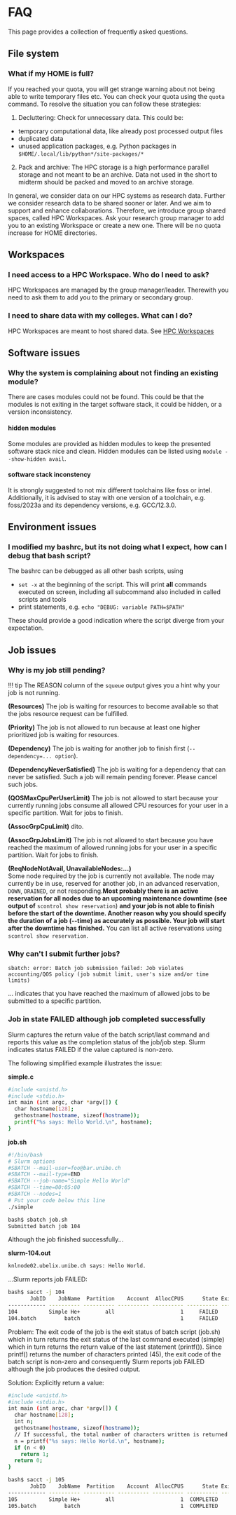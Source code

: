# FAQ

This page provides a collection of frequently asked questions.

## File system

### What if my HOME is full?
If you reached your quota, you will get strange warning about not being able to write temporary files etc. You can check your quota using the `quota` command. To resolve the situation you can follow these strategies:

1. Decluttering: Check for unnecessary data. This could be:

  - temporary computational data, like already post processed output files
  - duplicated data
  - unused application packages, e.g. Python packages in `$HOME/.local/lib/python*/site-packages/*`

2. Pack and archive: The HPC storage is a high performance parallel storage and not meant to be an archive. Data not used in the short to midterm should be packed and moved to an archive storage. 

In general, we consider data on our HPC systems as research data. Further we consider research data to be shared sooner or later. And we aim to support and enhance collaborations. Therefore, we introduce group shared spaces, called HPC Workspaces.
Ask your research group manager to add you to an existing Workspace or create a new one. 
There will be no quota increase for HOME directories. 

## Workspaces

### I need access to a HPC Workspace. Who do I need to ask?

HPC Workspaces are managed by the group manager/leader. Therewith you need to ask them to add you to the primary or secondary group.

### I need to share data with my colleges. What can I do?
HPC Workspaces are meant to host shared data. See [HPC Workspaces](../hpc-workspaces/workspaces.md)

## Software issues

### Why the system is complaining about not finding an existing module?

There are cases modules could not be found. This could be that the modules is not exiting in the target software stack, it could be hidden, or a version inconsistency.

#### hidden modules
Some modules are provided as hidden modules to keep the presented software stack nice and clean. Hidden modules can be listed using `module --show-hidden avail`.

#### software stack inconstency
It is strongly suggested to not mix different toolchains like foss or intel. Additionally, it is advised to stay with one version of a toolchain, e.g. foss/2023a and its dependency versions, e.g. GCC/12.3.0.

## Environment issues

### I modified my bashrc, but its not doing what I expect, how can I debug that bash script?
The bashrc can be debugged as all other bash scripts, using 

- `set -x` at the beginning of the script. This will print **all** commands executed on screen, including all subcommand also included in called scripts and tools
- print statements, e.g. `echo "DEBUG: variable PATH=$PATH"`

These should provide a good indication where the script diverge from your expectation. 

## Job issues
### Why is my job still pending?

!!! tip
    The REASON column of the `squeue` output gives you a hint why your job is not running.

**(Resources)**
The job is waiting for resources to become available so that the jobs resource request can be fulfilled.

**(Priority)**
The job is not allowed to run because at least one higher prioritized job is waiting for resources.

**(Dependency)**
The job is waiting for another job to finish first (`--dependency=... option`).

**(DependencyNeverSatisfied)**
The job is waiting for a dependency that can never be satisfied. Such a job will remain pending forever. Please cancel such jobs.

**(QOSMaxCpuPerUserLimit)**
The job is not allowed to start because your currently running jobs consume all allowed CPU resources for your user in a specific partition. Wait for jobs to finish.

**(AssocGrpCpuLimit)**
dito.

**(AssocGrpJobsLimit)**
The job is not allowed to start because you have reached the maximum of allowed running jobs for your user in a specific partition. Wait for jobs to finish.

**(ReqNodeNotAvail, UnavailableNodes:...)**  
Some node required by the job is currently not available. The node may currently be in use, reserved for another job, in an advanced reservation, `DOWN`, `DRAINED`, or not responding.**Most probably there is an active reservation for all nodes due to an upcoming maintenance downtime (see output of** `scontrol show reservation`) **and your job is not able to finish before the start of the downtime. Another reason why you should specify the duration of a job (--time) as accurately as possible. Your job will start after the downtime has finished.** You can list all active reservations using `scontrol show reservation`.

### Why can't I submit further jobs?

`sbatch: error: Batch job submission failed: Job violates accounting/QOS policy (job submit limit, user's size and/or time limits)`

... indicates that you have reached the maximum of allowed jobs to be submitted to a specific partition.

### Job in state FAILED although job completed successfully

Slurm captures the return value of the batch script/last command and reports this value as the completion status of the job/job step. Slurm indicates status FAILED if the value captured is non-zero.

The following simplified example illustrates the issue:

**simple.c**

```Bash
#include <unistd.h>
#include <stdio.h>
int main (int argc, char *argv[]) {
  char hostname[128];
  gethostname(hostname, sizeof(hostname));
  printf("%s says: Hello World.\n", hostname);
}
```

**job.sh**

```Bash
#!/bin/bash
# Slurm options
#SBATCH --mail-user=foo@bar.unibe.ch
#SBATCH --mail-type=END
#SBATCH --job-name="Simple Hello World"
#SBATCH --time=00:05:00
#SBATCH --nodes=1
# Put your code below this line
./simple
```

```Bash
bash$ sbatch job.sh
Submitted batch job 104
```

Although the job finished successfully...

**slurm-104.out**

```Bash
knlnode02.ubelix.unibe.ch says: Hello World.
```

...Slurm reports job FAILED:

```Bash
bash$ sacct -j 104
       JobID    JobName  Partition    Account  AllocCPUS      State ExitCode
------------ ---------- ---------- ---------- ---------- ---------- --------
104          Simple He+        all                     1     FAILED     45:0
104.batch         batch                                1     FAILED     45:0
```


Problem: The exit code of the job is the exit status of batch script (job.sh) which in turn returns the exit status of the last command executed (simple) which in turn returns the return value of the last statement (printf()). Since printf() returns the number of characters printed (45), the exit code of the batch script is non-zero and consequently Slurm reports job FAILED although the job produces the desired output.

Solution: Explicitly return a value:

```Bash
#include <unistd.h>
#include <stdio.h>
int main (int argc, char *argv[]) {
  char hostname[128];
  int n;
  gethostname(hostname, sizeof(hostname));
  // If successful, the total number of characters written is returned. On failure, a negative number is returned.
  n = printf("%s says: Hello World.\n", hostname);
  if (n < 0)
    return 1;
  return 0;
}
```

```Bash
bash$ sacct -j 105
       JobID    JobName  Partition    Account  AllocCPUS      State ExitCode
------------ ---------- ---------- ---------- ---------- ---------- --------
105          Simple He+        all                     1  COMPLETED      0:0
105.batch         batch                                1  COMPLETED      0:0
```



